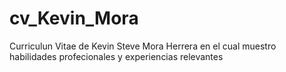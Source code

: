# cv_Kevin_Mora
Curriculun Vitae de Kevin Steve Mora Herrera en el cual muestro habilidades profecionales y experiencias relevantes
